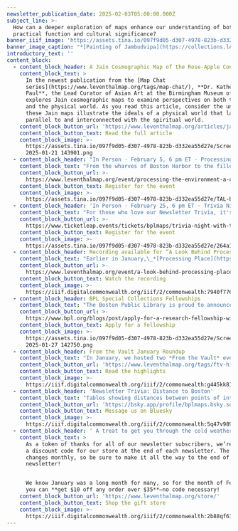 ```yaml
---
newsletter_publication_date: 2025-02-03T05:00:00.000Z
subject_line: >-
  How can a deeper exploration of maps enhance our understanding of both their
  practical function and cultural significance?
banner_iiif_image: 'https://assets.tina.io/097f9d05-d307-4978-823b-d332ea55d27e/default (7).jpg'
banner_image_caption: "*[Painting of Jambudvipa](https://collections.leventhalmap.org/search/commonwealth:d217xv241)*\_(ca. 1800-1899)\n"
introductory_text: ''
content_block:
  - content_block_header: A Jain Cosmographic Map of the Rose‑Apple Continent
    content_block_text: >
      In the newest publication from the [Map Chat
      series](https://www.leventhalmap.org/tags/map-chat/), **Dr. Katherine Anne
      Paul**, the Lead Curator of Asian Art at the Birmingham Museum of Art,
      explores Jain cosmographic maps to examine perspectives on both the cosmos
      and the physical world. As you read this article, consider the unique ways
      these Jain maps illustrate the ideals of a physical world that lays
      parallel to and interconnected with the spiritual world.
    content_block_button_url: 'https://www.leventhalmap.org/articles/jain-map-chat/'
    content_block_button_text: Read the full article
    content_block_image: >-
      https://assets.tina.io/097f9d05-d307-4978-823b-d332ea55d27e/Screenshot
      2025-01-21 143901.png
  - content_block_header: "In Person · February 5, 6 pm ET · Processing the Environment:\_A Conversation on Sensors "
    content_block_text: "From the wharves of Boston Harbor to the filled land underneath Back Bay, sensors are all over the place. They collect information about environmental factors, like air quality, water levels, and climate. But how exactly do these tiny pieces of digital infrastructure work, and how do the massive volumes of data that they collect actually get used?\n\nJoin us for an in-person discussion about sensors and environmental data, moderated by LMEC staff\_**Ian Spangler**\_and\_**Emily Bowe**\_(co-curators of the Leventhal Center’s current exhibition,\_*[Processing Place](https://www.leventhalmap.org/digital-exhibitions/processing-place/)*). You’ll learn about the contemporary digital technologies that quietly monitor the world around us, including what kinds of data can and can’t be collected, how people decide where to install sensors, and how the data is processed and transformed into actionable policies.\n"
    content_block_button_url: >-
      https://www.leventhalmap.org/event/processing-the-environment-a-conversation-on-sensors/
    content_block_button_text: Register for the event
    content_block_image: >-
      https://assets.tina.io/097f9d05-d307-4978-823b-d332ea55d27e/TAL-boston-harbor-SKYLINEVSOG0423-8e59cfd18f134c758a36a9d9d58d1333.jpg.png
  - content_block_header: 'In Person · February 25, 6 pm ET · Trivia Night with Transit Matters'
    content_block_text: "For those who love our Newsletter Trivia, it's time to show off your skills. Join us in person with\_**[TransitMatters](https://transitmatters.org/)**\_for a live in-person trivia night about Boston transit. Trivia will focus on the theme of transit equity, where knowledge about the city’s rails, routes, streets, and stations is encouraged. Food and drinks will be available to purchase from Newsfeed Cafe during this event. Map prizes will be awarded to winning teams!\n"
    content_block_button_url: >-
      https://www.ticketleap.events/tickets/bplmaps/trivia-night-with-transit-matters
    content_block_button_text: Register for the event
    content_block_image: >-
      https://assets.tina.io/097f9d05-d307-4978-823b-d332ea55d27e/264a183e-ed22-424e-9c16-427368ea1f4b.jpg.png
  - content_block_header: Recording available for “A Look Behind Processing Place”
    content_block_text: "Earlier in January,\_*[Processing Place](https://www.leventhalmap.org/digital-exhibitions/processing-place/)* co-curators **Ian Spangler** and **Emily Bowe** presented to the Washington Map Society about the origins of and future for LMEC’s current exhibition. In this hour-long talk, they discuss the roots of the collections highlighted in the show, how the these objects can inform understandings of our contemporary lives, and what the show can tell us about the future for archival collections related to the history of computer cartography. A recording of this talk is now available on the Leventhal Center YouTube channel.\n"
    content_block_button_url: >-
      https://www.leventhalmap.org/event/a-look-behind-processing-place-how-computers-and-cartographers-redrew-our-world/
    content_block_button_text: Watch the recording
    content_block_image: >-
      https://iiif.digitalcommonwealth.org/iiif/2/commonwealth:7940f7769/3385,400,3142,3394/,1200/0/default.jpg
  - content_block_header: BPL Special Collections Fellowships
    content_block_text: "The Boston Public Library is proud to announce two new research fellowships to support the use of BPL’s Special Collections:\n\n* The\_**Telling Boston's Stories Fellowship**\_is a four-week fellowship intended to support research projects whose focus is on the people and communities of Boston that are commonly left out of the historical narrative.\n* The\_**Surfacing Overlooked Stories Fellowship**\_is an eight-to-ten-week fellowship intended to highlight often overlooked voices and narratives in our collections. The theme for the 2025-2026 Surfacing Overlooked Stories fellowship will be looking into Black life and culture from Boston’s founding in 1630 through Boston’s incorporation as a city in 1822.\n\nThe BPL is currently accepting applications for both fellowships and applications are due on\_**Monday, March 3, 2025**.\n"
    content_block_button_url: >-
      https://www.bpl.org/blogs/post/apply-for-a-research-fellowship-with-the-bpls-special-collections-department/
    content_block_button_text: Apply for a fellowship
    content_block_image: >-
      https://assets.tina.io/097f9d05-d307-4978-823b-d332ea55d27e/Screenshot
      2025-01-27 142750.png
  - content_block_header: From the Vault January Roundup
    content_block_text: "In January, we hosted two *From the Vault* events: **[New Acquisitions](https://www.leventhalmap.org/articles/highlights-from-the-vault-new-acquisitions/)** and **[Reexamining History](https://www.leventhalmap.org/articles/highlights-from-the-vault-reexamining-history/)**. The first spotlighted some of the Center’s most recent additions to the collection and the latter featured maps curated in response to Percival Everett’s\_*[James](https://www.npr.org/2024/03/19/1239377175/james-reimagines-twains-huckleberry-finn-with-mordant-humor-and-horror)*, a reimagining of Mark Twain’s novel *Adventures of Huckleberry Finn*. *James* tells a familiar tale from a new perspective, putting Jim, an enslaved man befriended by Huck, at the center of the story.\n"
    content_block_button_url: 'https://www.leventhalmap.org/tags/ftv-highlights/'
    content_block_button_text: Read the highlights
    content_block_image: >-
      https://iiif.digitalcommonwealth.org/iiif/2/commonwealth:g445kk81h/full/,1200/0/default.jpg
  - content_block_header: 'Newsletter Trivia: Distance to Boston'
    content_block_text: "Tables showing distances between points of interest are often included in maps covering a large geographic area, as these tables quickly allow viewers to understand travel times and relative distances. According to the table on [this map](https://collections.leventhalmap.org/search/commonwealth:3j335r82t), which city is furthest away from Boston?\n\n* San Francisco, California\n* Mexico City, Mexico\n* Vancouver, Canada\n* Portland, Oregon\n\nThe answer to last newsletter’s question (“The map shown shows “the true situation of His Majesty's army, and also those of the rebels” just after which important battle/s”) is **the battle of Bunker Hill**.\n\nCorrect answers will be included in a random draw—the winner will receive the next three\_[Map of the Month club](https://www.leventhalmap.org/donate/map-of-the-month/)\_postcards for free.\_***Congratulations to our last winner, Amy!***\_In order to enter, make sure you follow us on [Bluesky](https://bsky.app/profile/bplmaps.bsky.social),\_[Instagram](https://www.instagram.com/bplmaps/),\_or\_[Facebook](https://www.facebook.com/bplmaps)\_and direct message or email us the answer to the following question. We’ll accept answers until February 10 at 9 am ET.\n"
    content_block_button_url: 'https://bsky.app/profile/bplmaps.bsky.social'
    content_block_button_text: Message us on Bluesky
    content_block_image: >-
      https://iiif.digitalcommonwealth.org/iiif/2/commonwealth:5q47v989k/4669,238,4560,7533/,1200/0/default.jpg
  - content_block_header: ' A treat to get you through the cold weather…'
    content_block_text: >
      As a token of thanks for all of our newsletter subscribers, we’re offering
      a discount code for our store at the end of each newsletter. The code
      changes monthly, so be sure to make it all the way to the end of the
      newsletter!


      We know January was a long month for many, so for the month of February
      you can **get $10 off any order over $35**—no code necessary!
    content_block_button_url: 'https://www.leventhalmap.org/store/'
    content_block_button_text: Shop the gift store
    content_block_image: >-
      https://iiif.digitalcommonwealth.org/iiif/2/commonwealth:2b88qf61q/3203,1386,3131,3828/1200,/0/default.jpg
---
```


